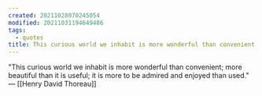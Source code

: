 ```yaml
---
created: 20211028070245054
modified: 20211031194649486
tags:
  - quotes
title: This curious world we inhabit is more wonderful than convenient...
---
```


"This curious world we inhabit is more wonderful than convenient; more beautiful than it is useful; it is more to be admired and enjoyed than used." — [[Henry David Thoreau]]
